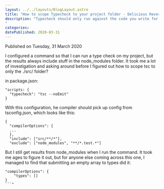 ```yaml
---
layout: ../../layouts/BlogLayout.astro
title: "How to scope Typecheck to your project folder - Delicious Reverie"
description: "Typecheck should only run against the code you write for your project, but I found it's not that obvious to configure that...
"
categories:
datePublished: 2020-03-31
---
```

Published on Tuesday, 31 March 2020

I configured a command so that I can run a type check on my project, but the results always include stuff in the node\_modules folder. It took me a lot of investigation and asking around before I figured out how to scope tsc to only the ./src/ folder?

in package.json:

```
"scripts: {
  "typecheck": "tsc --noEmit"
}
```

With this configuration, he compiler should pick up config from tsconfig.json, which looks like this:

```
{
  "compilerOptions": {
  ...
  },
  "include": ["src/**/*"],
  "exclude": ["node_modules", "**/*.test.*"]
```

But I still get results from node\_modules when I run the command. It took me ages to figure it out, but for anyone else coming across this one, I managed to find that submitting an empty array to types did it:

```
"compilerOptions": {
    "types": []
}
```"